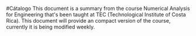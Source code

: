 #Cátalogo
This document is a summary from the course Numerical Analysis for Engineering that's been taught at TEC (Technological Institute of Costa Rica).
This document will provide an compact version of the course, currently it is being modified weekly.
